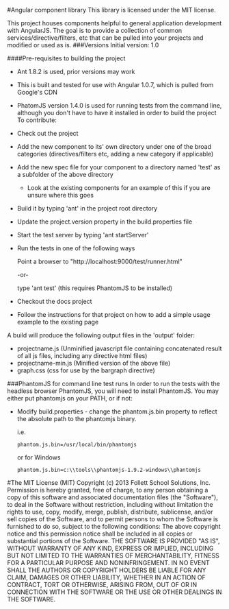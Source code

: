 #Angular component library
This library is licensed under the MIT license.

This project houses components helpful to general application development with AngularJS.  The goal is to provide a collection of common services/directive/filters, etc
that can be pulled into your projects and modified or used as is.
###Versions
Initial version: 1.0

####Pre-requisites to building the project
* Ant 1.8.2 is used, prior versions may work
* This is built and tested for use with Angular 1.0.7, which is pulled from Google's CDN
* PhatomJS version 1.4.0 is used for running tests from the command line, although you don't have to have it installed in order to build the project
To contribute:

* Check out the project
* Add the new component to its' own directory under one of the broad categories (directives/filters etc, adding a new category if applicable)
* Add the new spec file for your component to a directory named 'test' as a subfolder of the above directory
  * Look at the existing components for an example of this if you are unsure where this goes
* Build it by typing 'ant' in the project root directory
* Update the project.version property in the build.properties file
* Start the test server by typing 'ant startServer' 
* Run the tests in one of the following ways

  Point a browser to "http://localhost:9000/test/runner.html"

  -or-

  type 'ant test' (this requires PhantomJS to be installed)

* Checkout the docs project
* Follow the instructions for that project on how to add a simple usage example to the existing page

A build will produce the following output files in the 'output' folder:

* projectname.js (Unminified javascript file containing concatenated result of all js files, including any directive html files)
* projectname-min.js (Minified version of the above file)
* graph.css  (css for use by the bargraph directive)


###PhantomJS for command line test runs
In order to run the tests with the headless browser PhantomJS, you will need to install PhantomJS.  You may either put phantomjs on your PATH, or if not:

* Modify build.properties - change the phantom.js.bin property to reflect the absolute path to the phantomjs binary.  

  i.e.

  `phantom.js.bin=/usr/local/bin/phantomjs`

  or for Windows

  `phantom.js.bin=c:\\tools\\phantomjs-1.9.2-windows\\phantomjs`


#The MIT License (MIT)
Copyright (c) 2013 Follett School Solutions, Inc.
Permission is hereby granted, free of charge, to any person obtaining a copy
of this software and associated documentation files (the "Software"), to deal
in the Software without restriction, including without limitation the rights
to use, copy, modify, merge, publish, distribute, sublicense, and/or sell
copies of the Software, and to permit persons to whom the Software is
furnished to do so, subject to the following conditions:
The above copyright notice and this permission notice shall be included in
all copies or substantial portions of the Software.
THE SOFTWARE IS PROVIDED "AS IS", WITHOUT WARRANTY OF ANY KIND, EXPRESS OR
IMPLIED, INCLUDING BUT NOT LIMITED TO THE WARRANTIES OF MERCHANTABILITY,
FITNESS FOR A PARTICULAR PURPOSE AND NONINFRINGEMENT. IN NO EVENT SHALL THE
AUTHORS OR COPYRIGHT HOLDERS BE LIABLE FOR ANY CLAIM, DAMAGES OR OTHER
LIABILITY, WHETHER IN AN ACTION OF CONTRACT, TORT OR OTHERWISE, ARISING FROM,
OUT OF OR IN CONNECTION WITH THE SOFTWARE OR THE USE OR OTHER DEALINGS IN
THE SOFTWARE.

